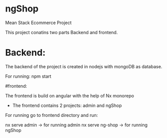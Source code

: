 # ngShop
Mean Stack Ecommerce Project

This project conatins two parts Backend and frontend.

# Backend: 
 
 The backend of the project is created in nodejs with mongoDB as database.
 
 For running: npm start
 
 
#frontend: 

The frontend is build on angular with the help of Nx monorepo

- The frontend contains 2 projects: admin and ngShop

For running go to frontend directory and run:
 
 nx serve admin -> for running admin
 nx serve ng-shop -> for running ngShop
